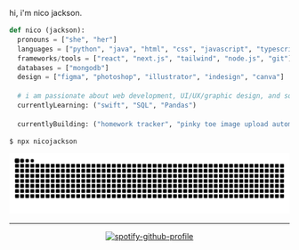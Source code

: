 hi, i'm nico jackson.

``` python
def nico (jackson):
  pronouns = ["she", "her"]
  languages = ["python", "java", "html", "css", "javascript", "typescript", "c"]
  frameworks/tools = ["react", "next.js", "tailwind", "node.js", "git"]
  databases = ["mongodb"]
  design = ["figma", "photoshop", "illustrator", "indesign", "canva"]
  
  # i am passionate about web development, UI/UX/graphic design, and software development
  currentlyLearning: ("swift", "SQL", "Pandas")

  currentlyBuilding: ("homework tracker", "pinky toe image upload automation", "bu quantum website")
```
```
$ npx nicojackson
```

<div align="center">

  ![Snake animation](https://github.com/nicolajack/nicolajack/blob/output/github-contribution-grid-snake.svg)

  ----
  [![spotify-github-profile](https://spotify-github-profile.kittinanx.com/api/view?uid=tacosockz&cover_image=true&theme=novatorem&show_offline=false&background_color=413535&interchange=true&bar_color=53b14f&bar_color_cover=true)](https://spotify-github-profile.kittinanx.com/api/view?uid=tacosockz&redirect=true)
</div>
